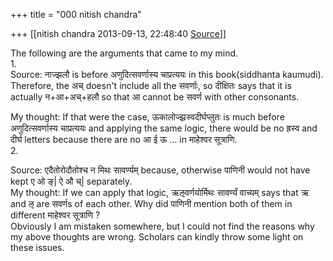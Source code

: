 +++
title = "000 nitish chandra"

+++
[[nitish chandra	2013-09-13, 22:48:40 [Source](https://groups.google.com/g/samskrita/c/N3SwqakMSZQ)]]



The following are the arguments that came to my mind.  
1.  
Source: नाज्झलौ is before अणुदित्सवर्णास्य चाप्रत्ययः in this book(siddhanta kaumudi). Therefore, the अच् doesn't include all the सवर्णाः, so दीक्षितः says that it is      actually
न+आ+अच्+हलौ so that आ cannot be सवर्ण with other consonants.  
  
My thought: If that were the case, ऊकालोज्झ्रस्वदीर्घप्लुतः is much before अणुदित्सवर्णास्य चाप्रत्ययः and applying the same logic, there would be no ह्रस्व and दीर्घ letters           because there are no आ ई ऊ ... in माहेश्वर सूत्राणि.  
2.  
  
Source: एदैतोरोदौतोश्च न मिथः सावर्ण्यम् because, otherwise पाणिनी would not have kept ए ओ ङ्\| ऐ औ च्\| separately.  
My thought: If we can apply that logic, ऋऌवर्णयोर्मिथः सावर्ण्यं वाच्यम् says that ऋ and ऌ are सवर्णs of each other. Why did पाणिनी mention both of them in different           माहेश्वर सूत्राणि ?  
Obviously I am mistaken somewhere, but I could not find the reasons why my above thoughts are wrong. Scholars can kindly throw some light on these issues.  
  

